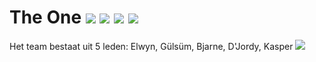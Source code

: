 # The One  ![](https://img.shields.io/badge/Creator-Gremlins-orange.svg) ![](https://img.shields.io/badge/Heroku-blue.svg) ![](https://img.shields.io/badge/Owner-Gremlins-blue.svg) ![](https://img.shields.io/badge/Project%20Status-Incomplete-red.svg)

Het team bestaat uit 5 leden: Elwyn, Gülsüm, Bjarne, D'Jordy, Kasper 
<a href="https://github.com/GremlinsAP/TheOne/graphs/contributors">
  <img src="https://contrib.rocks/image?repo=GremlinsAP/TheOne" />
</a>
